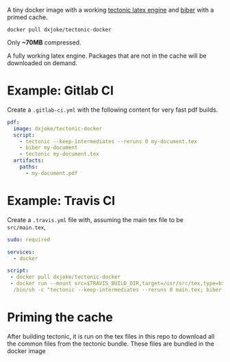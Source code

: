 A tiny docker image with a working [tectonic latex
engine](https://tectonic-typesetting.github.io/en-US/index.html) and [biber](https://github.com/plk/biblatex) with a primed cache.

```
docker pull dxjoke/tectonic-docker
```

Only **~70MB** compressed.

A fully working latex engine. Packages that are not in the cache will be
downloaded on demand.

# Example: Gitlab CI

Create a `.gitlab-ci.yml` with the following content for very fast
pdf builds.

```yaml
pdf:
  image: dxjoke/tectonic-docker
  script:
    - tectonic --keep-intermediates --reruns 0 my-document.tex
    - biber my-document
    - tectonic my-document.tex
  artifacts:
    paths:
      - my-document.pdf
```

# Example: Travis CI
Create a `.travis.yml` file with, assuming the main tex file to be `src/main.tex`,

```yaml
sudo: required

services:
  - docker

script:
 - docker pull dxjoke/tectonic-docker
 - docker run --mount src=$TRAVIS_BUILD_DIR,target=/usr/src/tex,type=bind dxjoke/tectonic-docker
  /bin/sh -c "tectonic --keep-intermediates --reruns 0 main.tex; biber main; tectonic main.tex"
```

# Priming the cache

After building tectonic, it is run on the tex files in this repo to
download all the common files from the tectonic bundle. These files are bundled in the docker image

